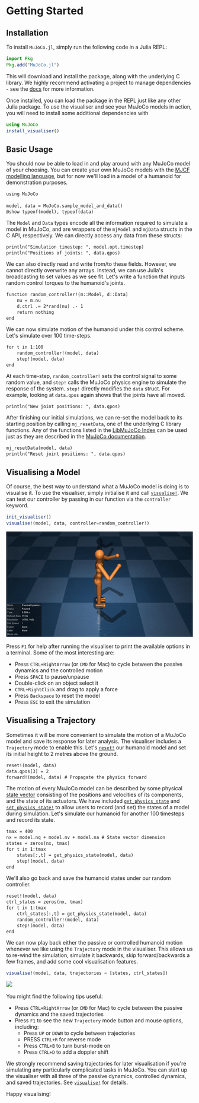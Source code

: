 # Getting Started

## Installation

To install `MuJoCo.jl`, simply run the following code in a Julia REPL:
```julia
import Pkg
Pkg.add("MuJoCo.jl")
```
This will download and install the package, along with the underlying C library. We highly recommend activating a project to manage dependencies - see the [docs](https://docs.julialang.org/en/v1/stdlib/Pkg/) for more information.

Once installed, you can load the package in the REPL just like any other Julia package. To use the visualiser and see your MuJoCo models in action, you will need to install some additional dependencies with
```julia
using MuJoCo
install_visualiser()
```

## Basic Usage

You should now be able to load in and play around with any MuJoCo model of your choosing. You can create your own MuJoCo models with the [MJCF modelling language](https://mujoco.readthedocs.io/en/stable/XMLreference.html), but for now we'll load in a model of a humanoid for demonstration purposes.
```@example demo
using MuJoCo

model, data = MuJoCo.sample_model_and_data()
@show typeof(model), typeof(data)
```
The `Model` and `Data` types encode all the information required to simulate a model in MuJoCo, and are wrappers of the `mjModel` and `mjData` structs in the C API, respectively. We can directly access any data from these structs:
```@example demo
println("Simulation timestep: ", model.opt.timestep)
println("Positions of joints: ", data.qpos)
```
We can also directly read and write from/to these fields. However, we cannot directly overwrite any arrays. Instead, we can use Julia's broadcasting to set values as we see fit. Let's write a function that inputs random control torques to the humanoid's joints.
```@example demo
function random_controller!(m::Model, d::Data)
    nu = m.nu
    d.ctrl .= 2*rand(nu) .- 1
    return nothing
end
```
We can now simulate motion of the humanoid under this control scheme. Let's simulate over 100 time-steps.
```@example demo
for t in 1:100
    random_controller!(model, data)
    step!(model, data)
end
```
At each time-step, `random_controller!` sets the control signal to some random value, and `step!` calls the MuJoCo physics engine to simulate the response of the system. `step!` directly modifies the `data` struct. For example, looking at `data.qpos` again shows that the joints have all moved.
```@example demo
println("New joint positions: ", data.qpos)
```
After finishing our initial simulations, we can re-set the model back to its starting position by calling `mj_resetData`, one of the underlying C library functions. Any of the functions listed in the [LibMuJoCo Index](@ref) can be used just as they are described in the [MuJoCo documentation](https://mujoco.readthedocs.io/en/stable/APIreference/index.html).
```@example demo
mj_resetData(model, data)
println("Reset joint positions: ", data.qpos)
```

## Visualising a Model

Of course, the best way to understand what a MuJoCo model is doing is to visualise it. To use the visualiser, simply initialise it and call [`visualise!`](@ref). We can test our controller by passing in our function via the `controller` keyword.
```julia
init_visualiser()
visualise!(model, data, controller=random_controller!)
```
![](humanoid_random_demo.gif)

Press `F1` for help after running the visualiser to print the available options in a terminal. Some of the most interesting are:
- Press `CTRL+RightArrow` (or `CMD` for Mac) to cycle between the passive dynamics and the controlled motion
- Press `SPACE` to pause/unpause
- Double-click on an object select it
- `CTRL+RightClick` and drag to apply a force
- Press `Backspace` to reset the model
- Press `ESC` to exit the simulation

## Visualising a Trajectory

Sometimes it will be more convenient to simulate the motion of a MuJoCo model and save its response for later analysis. The visualiser includes a `Trajectory` mode to enable this. Let's [`reset!`](@ref) our humanoid model and set its initial height to 2 metres above the ground.

```@example demo
reset!(model, data)
data.qpos[3] = 2
forward!(model, data) # Propagate the physics forward 
```

The motion of every MuJoCo model can be described by some physical [state vector](https://mujoco.readthedocs.io/en/stable/computation/index.html#physics-state) consisting of the positions and velocities of its components, and the state of its actuators. We have included [`get_physics_state`](@ref) and [`set_physics_state!`](@ref) to allow users to record (and set) the states of a model during simulation. Let's simulate our humanoid for another 100 timesteps and record its state.

```@example demo
tmax = 400
nx = model.nq + model.nv + model.na # State vector dimension
states = zeros(nx, tmax)
for t in 1:tmax
    states[:,t] = get_physics_state(model, data)
    step!(model, data)
end
```

We'll also go back and save the humanoid states under our random controller. 
```@example demo
reset!(model, data)
ctrl_states = zeros(nx, tmax)
for t in 1:tmax
    ctrl_states[:,t] = get_physics_state(model, data)
    random_controller!(model, data)
    step!(model, data)
end
```

We can now play back either the passive or controlled humanoid motion whenever we like using the `Trajectory` mode in the visualiser. This allows us to re-wind the simulation, simulate it backwards, skip forward/backwards a few frames, and add some cool visualisation features.

```julia
visualise!(model, data, trajectories = [states, ctrl_states])
```
![](humanoid_trajectories.gif)

You might find the following tips useful:
- Press `CTRL+RightArrow` (or `CMD` for Mac) to cycle between the passive dynamics and the saved trajectories
- Press `F1` to see the new `Trajectory` mode button and mouse options, including:
    - Press `UP` or `DOWN` to cycle between trajectories
    - PRESS `CTRL+R` for reverse mode
    - Press `CTRL+B` to turn burst-mode on
    - Press `CTRL+D` to add a doppler shift

We strongly recommend saving trajectories for later visualisation if you're simulating any particularly complicated tasks in MuJoCo. You can start up the visualiser with all three of the passive dynamics, controlled dynamics, and saved trajectories. See [`visualise!`](@ref) for details.

Happy visualising!
